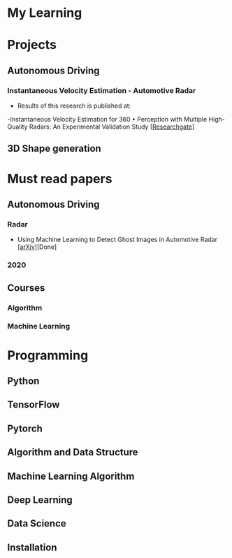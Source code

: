 # My Learning

# Projects
## Autonomous Driving
### Instantaneous Velocity Estimation - Automotive Radar
- Results of this research is published at:

-Instantaneous Velocity Estimation for 360 • Perception with Multiple High-Quality Radars: An Experimental Validation Study [[Researchgate](https://www.researchgate.net/publication/342010637_Instantaneous_Velocity_Estimation_for_360_Perception_with_Multiple_High-Quality_Radars_An_Experimental_Validation_Study)]

## 3D Shape generation

# Must read papers
## Autonomous Driving
### Radar
- Using Machine Learning to Detect Ghost Images in Automotive Radar  [[arXiv](https://arxiv.org/pdf/2007.05280.pdf)][Done]

### 2020

## Courses

### Algorithm
### Machine Learning 

# Programming
## Python

## TensorFlow

## Pytorch


## Algorithm and Data Structure 

## Machine Learning Algorithm

## Deep Learning 

## Data Science 

## Installation







